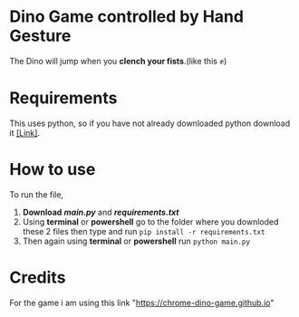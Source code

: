 # Dino Game controlled by Hand Gesture

The Dino will jump when you **clench your fists**.(like this ✊)

# Requirements
This uses python, so if you have not already downloaded python download it [[Link]](https://www.python.org/downloads/).

# How to use
To run the file, 
1. **Download** ***main.py*** and ***requirements.txt***
2. Using **terminal** or **powershell** go to the folder where you downloded these 2 files then type and run 
    `pip install -r requirements.txt`
3. Then again using **terminal** or **powershell** run
    `python main.py`

# Credits 
For the game i am using this link "https://chrome-dino-game.github.io"
